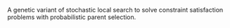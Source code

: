 A genetic variant of stochastic local search to solve constraint satisfaction problems with probabilistic parent selection.
